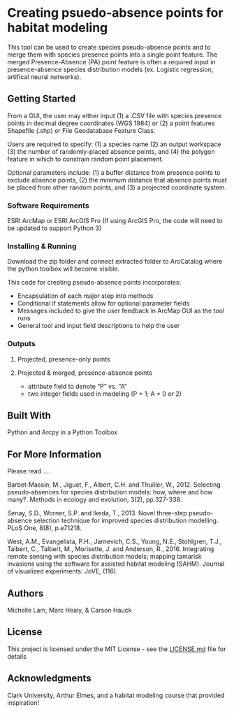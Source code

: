 # Creating psuedo-absence points for habitat modeling

This tool can be used to create species pseudo-absence points and to merge them with species presence points into a single point feature. The merged Presence-Absence (PA) point feature is often a required input in presence-absence species distribution models (ex. Logistic regression, artifical neural networks).

## Getting Started

From a GUI, the user may either input (1) a .CSV file with species presence points in decimal degree coordinates (WGS 1984) or (2) a point features Shapefile (.shp) or File Geodatabase Feature Class.

Users are required to specify: (1) a species name (2) an output workspace (3) the number of randomly-placed absence points, and (4) the polygon feature in which to constrain random point placement. 

Optional parameters include: (1) a buffer distance from presence points to exclude absence points, (2) the minimum distance that absence points must be placed from other random points, and (3) a projected coordinate system. 

### Software Requirements

ESRI ArcMap or ESRI ArcGIS Pro (If using ArcGIS Pro, the code will need to be updated to support Python 3)

### Installing & Running

Download the zip folder and connect extracted folder to ArcCatalog where the python toolbox will become visible. 

This code for creating pseudo-absence points incorporates:
  - Encapsulation of each major step into methods
  - Conditional if statements allow for optional parameter fields
  - Messages included to give the user feedback in ArcMap GUI as the tool runs
  - General tool and input field descriptions to help the user


### Outputs

1. Projected, presence-only points

2. Projected & merged, presence-absence points
	 - attribute field to denote “P” vs. “A”
	 - two integer fields used in modeling (P = 1; A = 0 or 2)
	 
## Built With

Python and Arcpy in a Python Toolbox

## For More Information 

Please read ....

Barbet‐Massin, M., Jiguet, F., Albert, C.H. and Thuiller, W., 2012. Selecting pseudo‐absences for species distribution models: how, 
	where and how many?. Methods in ecology and evolution, 3(2), pp.327-338.

Senay, S.D., Worner, S.P. and Ikeda, T., 2013. Novel three-step pseudo-absence selection technique for improved species distribution 
	modelling. PLoS One, 8(8), p.e71218.

West, A.M., Evangelista, P.H., Jarnevich, C.S., Young, N.E., Stohlgren, T.J., Talbert, C., Talbert, M., Morisette, J. and Anderson, R., 
	2016. Integrating remote sensing with species distribution models; mapping tamarisk invasions using the software for 
	assisted habitat modeling (SAHM). Journal of visualized experiments: JoVE, (116).

## Authors

Michelle Lam, Marc Healy, & Carson Hauck

## License

This project is licensed under the MIT License - see the [LICENSE.md](LICENSE.md) file for details

## Acknowledgments

Clark University, Arthur Elmes, and a habitat modeling course that provided inspiration!
